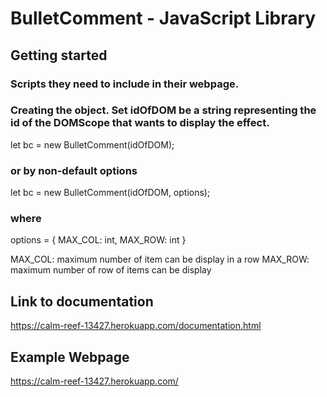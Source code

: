 # BulletComment - JavaScript Library 

## Getting started
### Scripts they need to include in their webpage.
<script src="/path/to/BulletComment.js"></script>

### Creating the object. Set idOfDOM be a string representing the id of the DOMScope that wants to display the effect.
let bc = new BulletComment(idOfDOM);

### or by non-default options
let bc = new BulletComment(idOfDOM, options);

### where
options = {
	MAX_COL: int,
	MAX_ROW: int
}

MAX_COL: maximum number of item can be display in a row
MAX_ROW: maximum number of row of items can be display


## Link to documentation
https://calm-reef-13427.herokuapp.com/documentation.html

## Example Webpage
https://calm-reef-13427.herokuapp.com/
